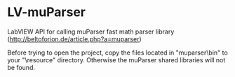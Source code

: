 # LV-muParser
LabVIEW API for calling muParser fast math parser library (http://beltoforion.de/article.php?a=muparser)

Before trying to open the project, copy the files located in "muparser\bin" to your "<LabVIEW>\resource" directory. Otherwise the muParser shared libraries will not be found.